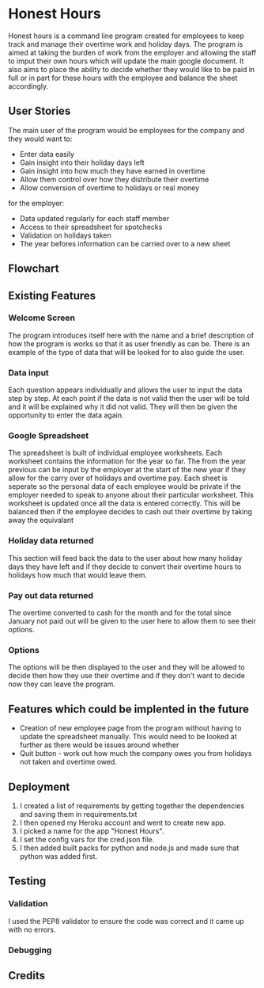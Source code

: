 # Honest Hours

Honest hours is a command line program created for employees to keep track and manage their overtime work and holiday days. The program is aimed at taking the burden of work from the employer and allowing the staff to imput their own hours which will update the main google document. It also aims to place the ability to decide whether they would like to be paid in full or in part for these hours with the employee and balance the sheet accordingly.

## User Stories

The main user of the program would be employees for the company and they would want to:
- Enter data easily 
- Gain insight into their holiday days left
- Gain insight into how much they have earned in overtime
- Allow them control over how they distribute their overtime
- Allow conversion of overtime to holidays or real money

for the employer:
- Data updated regularly for each staff member
- Access to their spreadsheet for spotchecks
- Validation on holidays taken
- The year befores information can be carried over to a new sheet

## Flowchart


## Existing Features

### Welcome Screen

The program introduces itself here with the name and a brief description of how the program is works so that it as user friendly as can be. There is an example of the type of data that will be looked for to also guide the user.

### Data input 

Each question appears individually and allows the user to input the data step by step. At each point if the data is not valid then the user will be told and it will be explained why it did not valid. They will then be given the opportunity to enter the data again.

### Google Spreadsheet

The spreadsheet is built of individual employee worksheets. Each worksheet contains the information for the year so far. The from the year previous can be input by the employer at the start of the new year if they allow for the carry over of holidays and overtime pay. Each sheet is seperate so the personal data of each employee would be private if the employer needed to speak to anyone about their particular worksheet. This worksheet is updated once all the data is entered correctly. This will be balanced then if the employee decides to cash out their overtime by taking away the equivalant 

### Holiday data returned

This section will feed back the data to the user about how many holiday days they have left and if they decide to convert their overtime hours to holidays how much that would leave them. 

### Pay out data returned

The overtime converted to cash for the month and for the total since January not paid out will be given to the user here to allow them to see their options.

### Options

The options will be then displayed to the user and they will be allowed to decide then how they use their overtime and if they don't want to decide now they can leave the program.


## Features which could be implented in the future

- Creation of new employee page from the program without having to update the spreadsheet manually. This would need to be looked at further as there would be issues around whether
- Quit button - work out how much the company owes you from holidays not taken and overtime owed.


## Deployment 

 1. I created a list of requirements by getting together the dependencies and saving them in requirements.txt
 2. I then opened my Heroku account and went to create new app.
 3. I picked a name for the app "Honest Hours".
 4. I set the config vars for the cred.json file.
 5. I then added built packs for python and node.js and made sure that python was added first.

## Testing
### Validation
I used the PEP8 validator to ensure the code was correct and it came up with no errors.

### Debugging

## Credits








